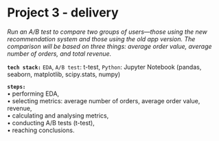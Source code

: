 # Project 3 - delivery

*Run an A/B test to compare two groups of users—those using the new recommendation system and those using the old app version. The comparison will be based on three things: average order value, average number of orders, and total revenue.*

__`tech stack:`__  `EDA`, `A/B test`: t-test, `Python`: Jupyter Notebook (pandas, seaborn, matplotlib, scipy.stats, numpy)

__`steps:`__ <br>
• performing EDA, <br>
• selecting metrics: average number of orders, average order value, revenue,<br>
• calculating and analysing metrics, <br>
• conducting A/B tests (t-test), <br>
• reaching conclusions.
